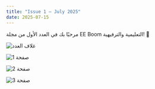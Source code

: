```yaml
---
title: "Issue 1 – July 2025"
date: 2025-07-15
---
```


مرحبًا بك في العدد الأول من مجلة EE Boom التعليمية والترفيهية! 🌟

![غلاف العدد](/gallery/july2025/cover.png)

![صفحة 1](/gallery/july2025/page1.jpg)

![صفحة 2](/gallery/july2025/page2.jpg)

![صفحة 3](/gallery/july2025/page3.jpg)
